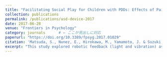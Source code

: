 ```yaml
---
title: "Facilitating Social Play for Children with PDDs: Effects of Paired Robotic Devices"
collection: publications
permalink: /publications/asd-device-2017
date: 2017-06-28
venue: "Frontiers in Psychology"
category: journals      # ← ここが見出しに対応
paperurl: "https://doi.org/10.3389/fpsyg.2017.01029"
citation: 'Matsuda, S., Nunez, E., Hirokawa, M., Yamamoto, J. & Suzuki, K. (2017). Facilitating social play for children with PDDs: Effects of paired robotic devices. *Frontiers in Psychology*, 2017, 8, 1029. https://doi.org/10.3389/fpsyg.2017.01029'
excerpt: "This study explored robotic feedback (light and vibration) as a method to support social play in children with ASD, highlighting the potential of COLOLO devices for technology-assisted intervention."
---
```



